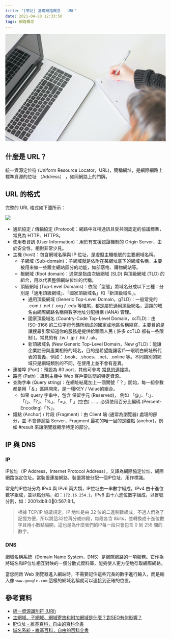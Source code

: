 ```yaml
---
title: "[筆記] 基礎網路概念 - URL"
date: 2021-04-20 12:33:50
tags: 網路概念
---
```

![](/uploads/note.jpg)

## 什麼是 URL？

統一資源定位符 (Uniform Resource Locator，URL)，簡稱網址，是網際網路上標準資源的位址 （Address） ，如同網路上的門牌。
<!-- more -->
## URL 的格式

完整的 URL 格式如下圖所示：

![](https://user-images.githubusercontent.com/7014009/114458357-add92b80-9c11-11eb-943e-028544a54fc0.png)

* 通訊協定 / 傳輸協定 (Protocol)：網路中互相通訊且受共同認定的協議標準，常見為 HTTP、HTTPS。
* 使用者資訊 (User Information)：用於有支援認證機制的 Origin Server，由於安全性，相對非常少見。
* 主機 (host)：包含網域名稱與 IP 位址，是虛擬主機帳號的主要網域名稱。
    * 子網域 (Sub-domain)：子網域就是依附在某網址底下的網域名稱，主要被用來做一些跟主網站區分的功能，如部落格、購物網站等。
    * 根網域 (Root domain)：通常是指由次級網域 (SLD) 與頂級網域 (TLD) 的組合，用以代表整個網站位址的代稱。
    * 頂級網域 (Top-Level Domains)：依照「型態」將域名分成以下三種：分別是「通用頂級網域」、「國家頂級域名」和「新頂級域名」。
        * 通用頂級網域 (Generic Top-Level Domain，gTLD)：一般常見的 .com / .net / .org / .edu 等結尾，都是屬於通用頂級網名，這類的域名由網際網路名稱與數字地址分配機構 (IANA) 管理。
        * 國家頂級域名 (Country-Code Top-Level Domain，ccTLD)：由 ISO-3166 的二位字母代碼所組成的國家或地區名稱縮寫，主要目的是讓搜尋引擎知道你的服務是提供給哪國人民 ( 許多 ccTLD 都有一些限制 )。常見的有 .tw / .jp / .hk / .uk。 
        * 新頂級域名 (New Generic Top-Level Domain，New gTLD)：能讓企業註冊與產業相符的域名，目的是希望能讓客戶一眼明白網址所代表的含義，例如：.book、.shoes、.net、.online 等。不同類別的網域只是網域類別的不同，在使用上並不會有差異。
* 連接埠 (Port)：預設為 80 port，其他可參考 [常見的連接埠](https://web.mit.edu/rhel-doc/4/RH-DOCS/rhel-sg-zh_tw-4/ch-ports.html)。
* 路徑 (Path)：識別主機中 Web 客戶要訪問的特定資源。
* 查詢字串 (Query string)：在網址結尾加上一個問號「？」開始，每一組參數都是用「＆」區隔開來，是一種KEY / Value的組合。
    * 如果 query 字串中，包含 保留字元 (Reserved)，
例如 「@」、「:」、「/」、「?」、「%」、「=」、「 」(空白) … ，必須使用百分比編碼 (Percent-Encoding)「%」。
* 錨點 (Anchor) / 片段 (Fragment)：由 Client 端 (通常為瀏覽器) 處理的部分，並 不會傳遞給 Server，Fragment 最初的唯一目的是錨點 (anchor)，例如 #result 來讓瀏覽器顯示特定的部分。

## IP 與 DNS

### IP

IP位址（IP Address，Internet Protocol Address），又譯為網際協定位址、網際網路協定位址。當裝置連接網路，裝置將被分配一個IP位址，用作標識。

常見的IP位址分為 IPv4 與 IPv6 兩大類，IP位址由一串數字組成。IPv4 由十進位數字組成，並以點分隔，如：`172.16.254.1`，IPv6 由十六進位數字組成，以冒號分割，如：2001:db8:0:1234:0:567:8:1。
>根據 TCP/IP 協議規定，IP 地址是由 32 位的二進制數組成，不過人們為了記憶方便，所以將這32位再分成四段，每段各含 8bits，並轉換成十進位數字且用小數點隔開，這也是為什麼我們的IP每一段只會包含 0 到 255 間的數字。

### DNS

網域名稱系統（Domain Name System，DNS）是網際網路的一項服務。它作為將域名和IP位址相互對映的一個分散式資料庫，能夠使人更方便地存取網際網路。

當您開啟 Web 瀏覽器進入網站時，不需要記住這些冗長的數字進行輸入，而是輸入像 `www.google.com` 這樣的網域名稱就可以連接到正確的位置。

## 參考資料
* [統一資源識別符 (URI)](https://notfalse.net/36/http-uri)
* [主網域、子網域、網域寄放和附加網域是什麼？對SEO有何影響？](https://bettywutalk.com/blog/domains/)
* [IP位址 - 維基百科，自由的百科全書](https://zh.wikipedia.org/wiki/IP%E5%9C%B0%E5%9D%80)
* [域名系統 - 維基百科，自由的百科全書](https://zh.wikipedia.org/wiki/%E5%9F%9F%E5%90%8D%E7%B3%BB%E7%BB%9F)
